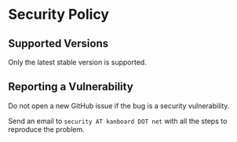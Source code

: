 # Security Policy

## Supported Versions

Only the latest stable version is supported.

## Reporting a Vulnerability

Do not open a new GitHub issue if the bug is a security vulnerability.

Send an email to `security AT kanboard DOT net` with all the steps to reproduce the problem.
